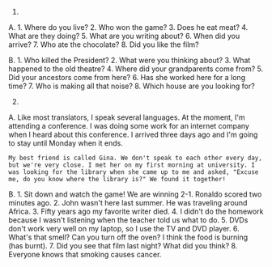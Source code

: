 1.
  A.
    1. Where do you live?
    2. Who won the game?
    3. Does he eat meat?
    4. What are they doing?
    5. What are you writing about?
    6. When did you arrive?
    7. Who ate the chocolate?
    8. Did you like the film?

  B.
    1. Who killed the President?
    2. What were you thinking about?
    3. What happened to the old theatre?
    4. Where did your grandparents come from?
    5. Did your ancestors come from here?
    6. Has she worked here for a long time?
    7. Who is making all that noise?
    8. Which house are you looking for?

2.
  A.
    Like most translators, I speak several languages. At the moment, I'm attending a conference. I was doing some work for an internet company when I heard about this conference. I arrived three days ago and I'm going to stay until Monday when it ends.

    My best friend is called Gina. We don't speak to each other every day, but we're very close. I met her on my first morning at university. I was looking for the library when she came up to me and asked, "Excuse me, do you know where the library is?" We found it together!

  B.
    1. Sit down and watch the game! We are winning 2-1. Ronaldo scored two minutes ago.
    2. John wasn't here last summer. He was traveling around Africa.
    3. Fifty years ago my favorite writer died.
    4. I didn't do the homework because I wasn't listening when the teacher told us what to do.
    5. DVDs don't work very well on my laptop, so I use the TV and DVD player.
    6. What's that smell? Can you turn off the oven? I think the food is burning (has burnt).
    7. Did you see that film last night? What did you think?
    8. Everyone knows that smoking causes cancer.
    